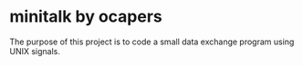 # minitalk by ocapers
The purpose of this project is to code a small data exchange program using UNIX signals.
